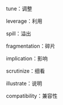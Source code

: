 tune：调整

leverage：利用

spill：溢出

fragmentation：碎片

implication：影响

scrutinize：细看

illustrate：说明

compatibility：兼容性